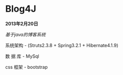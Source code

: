 Blog4J
======

**2013年2月20日**

*基于java的博客系统*

系统架构  - (Struts2.3.8 + Spring3.2.1 + Hibernate4.1.9)

数   据  库  - MySql

css 框架 - bootstrap
